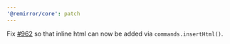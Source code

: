 ```yaml
---
'@remirror/core': patch
---
```


Fix [#962](https://github.com/remirror/remirror/issues/962) so that inline html can now be added via `commands.insertHtml()`.
